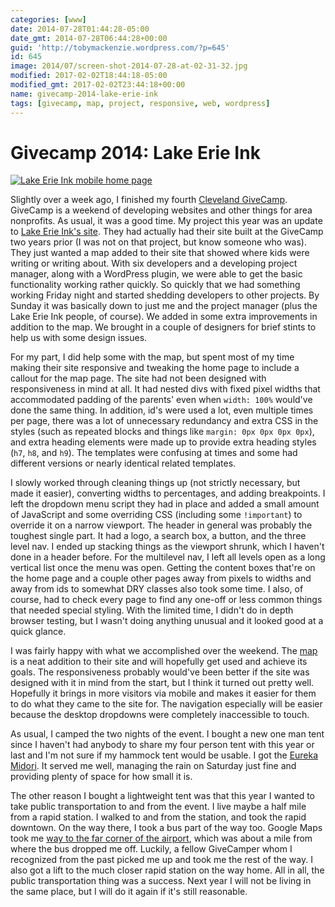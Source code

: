```yaml
---
categories: [www]
date: 2014-07-28T01:44:28-05:00
date_gmt: 2014-07-28T06:44:28+00:00
guid: 'http://tobymackenzie.wordpress.com/?p=645'
id: 645
image: 2014/07/screen-shot-2014-07-28-at-02-31-32.jpg
modified: 2017-02-02T18:44:18-05:00
modified_gmt: 2017-02-02T23:44:18+00:00
name: givecamp-2014-lake-erie-ink
tags: [givecamp, map, project, responsive, web, wordpress]
---
```


Givecamp 2014: Lake Erie Ink
============================

[![Lake Erie Ink mobile home page](https://www.tobymackenzie.com/_/wp-content/uploads/2014/07/screen-shot-2014-07-28-at-02-35-18.jpg?w=169)](https://www.tobymackenzie.com/_/wp-content/uploads/2014/07/screen-shot-2014-07-28-at-02-35-18.jpg)

Slightly over a week ago, I finished my fourth [Cleveland GiveCamp](http://clevelandgivecamp.org/).  GiveCamp is a weekend of developing websites and other things for area nonprofits.  As usual, it was a good time.  My project this year was an update to [Lake Erie Ink's site](http://lakeerieink.org/).  They had actually had their site built at the GiveCamp two years prior (I was not on that project, but know someone who was).  They just wanted a map added to their site that showed where kids were writing or writing about.  With six developers and a developing project manager, along with a WordPress plugin, we were able to get the basic functionality working rather quickly.  So quickly that we had something working Friday night and started shedding developers to other projects.  By Sunday it was basically down to just me and the project manager (plus the Lake Erie Ink people, of course).  We added in some extra improvements in addition to the map.  We brought in a couple of designers for brief stints to help us with some design issues.

For my part, I did help some with the map, but spent most of my time making their site responsive and tweaking the home page to include a callout for the map page.  The site had not been designed with responsiveness in mind at all.  It had nested divs with fixed pixel widths that accommodated padding of the parents' even when `width: 100%` would've done the same thing.  In addition, id's were used a lot, even multiple times per page, there was a lot of unnecessary redundancy and extra CSS in the styles (such as repeated blocks and things like `margin: 0px 0px 0px 0px`), and extra heading elements were made up to provide extra heading styles (`h7`, `h8`, and `h9`).  The templates were confusing at times and some had different versions or nearly identical related templates.

<!--more-->

I slowly worked through cleaning things up (not strictly necessary, but made it easier), converting widths to percentages, and adding breakpoints.  I left the dropdown menu script they had in place and added a small amount of JavaScript and some overriding CSS (including some `!important`) to override it on a narrow viewport.  The header in general was probably the toughest single part.  It had a logo, a search box, a button, and the three level nav.  I ended up stacking things as the viewport shrunk, which I haven't done in a header before.  For the multilevel nav, I left all levels open as a long vertical list once the menu was open.  Getting the content boxes that're on the home page and a couple other pages away from pixels to widths and away from ids to somewhat DRY classes also took some time.  I also, of course, had to check every page to find any one-off or less common things that needed special styling.  With the limited time, I didn't do in depth browser testing, but I wasn't doing anything unusual and it looked good at a quick glance.

I was fairly happy with what we accomplished over the weekend.  The [map](http://lakeerieink.org/map/) is a neat addition to their site and will hopefully get used and achieve its goals.  The responsiveness probably would've been better if the site was designed with it in mind from the start, but I think it turned out pretty well.  Hopefully it brings in more visitors via mobile and makes it easier for them to do what they came to the site for.  The navigation especially will be easier because the desktop dropdowns were completely inaccessible to touch.

As usual, I camped the two nights of the event.  I bought a new one man tent since I haven't had anybody to share my four person tent with this year or last and I'm not sure if my hammock tent would be usable.  I got the [Eureka Midori](http://www.amazon.com/Eureka-Midori-Solo-Person-Tent/dp/B00GR0GGVY/ref=sr_1_1).  It served me well, managing the rain on Saturday just fine and providing plenty of space for how small it is.

The other reason I bought a lightweight tent was that this year I wanted to take public transportation to and from the event.  I live maybe a half mile from a rapid station.  I walked to and from the station, and took the rapid downtown.  On the way there, I took a bus part of the way too.  Google Maps took me [way to the far corner of the airport](https://www.google.com/maps/place/Burke+Lakefront+Airport/@41.5196232,-81.6745973,14z/data=!4m2!3m1!1s0x8830fa3e1df57ded:0x92f63c7779499570), which was about a mile from where the bus dropped me off.  Luckily, a fellow GiveCamper whom I recognized from the past picked me up and took me the rest of the way.  I also got a lift to the much closer rapid station on the way home.  All in all, the public transportation thing was a success.  Next year I will not be living in the same place, but I will do it again if it's still reasonable.
